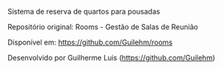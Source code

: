 Sistema de reserva de quartos para pousadas

Repositório original: Rooms - Gestão de Salas de Reunião

Disponível em: https://github.com/Guilehm/rooms

Desenvolvido por Guilherme Luis (https://github.com/Guilehm)